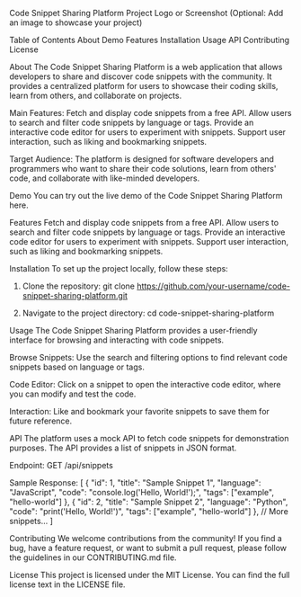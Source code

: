 Code Snippet Sharing Platform
Project Logo or Screenshot (Optional: Add an image to showcase your project)

Table of Contents
About
Demo
Features
Installation
Usage
API
Contributing
License

About
The Code Snippet Sharing Platform is a web application that allows developers to share and discover code snippets with the community. It provides a centralized platform for users to showcase their coding skills, learn from others, and collaborate on projects.

Main Features:
Fetch and display code snippets from a free API.
Allow users to search and filter code snippets by language or tags.
Provide an interactive code editor for users to experiment with snippets.
Support user interaction, such as liking and bookmarking snippets.

Target Audience:
The platform is designed for software developers and programmers who want to share their code solutions, learn from others' code, and collaborate with like-minded developers.

Demo
You can try out the live demo of the Code Snippet Sharing Platform here.

Features
Fetch and display code snippets from a free API.
Allow users to search and filter code snippets by language or tags.
Provide an interactive code editor for users to experiment with snippets.
Support user interaction, such as liking and bookmarking snippets.

Installation
To set up the project locally, follow these steps:

1. Clone the repository:
git clone https://github.com/your-username/code-snippet-sharing-platform.git

2. Navigate to the project directory:
cd code-snippet-sharing-platform

Usage
The Code Snippet Sharing Platform provides a user-friendly interface for browsing and interacting with code snippets.

Browse Snippets: Use the search and filtering options to find relevant code snippets based on language or tags.

Code Editor: Click on a snippet to open the interactive code editor, where you can modify and test the code.

Interaction: Like and bookmark your favorite snippets to save them for future reference.

API
The platform uses a mock API to fetch code snippets for demonstration purposes. The API provides a list of snippets in JSON format.

Endpoint:
GET /api/snippets

Sample Response:
[
  {
    "id": 1,
    "title": "Sample Snippet 1",
    "language": "JavaScript",
    "code": "console.log('Hello, World!');",
    "tags": ["example", "hello-world"]
  },
  {
    "id": 2,
    "title": "Sample Snippet 2",
    "language": "Python",
    "code": "print('Hello, World!')",
    "tags": ["example", "hello-world"]
  },
  // More snippets...
]

Contributing
We welcome contributions from the community! If you find a bug, have a feature request, or want to submit a pull request, please follow the guidelines in our CONTRIBUTING.md file.

License
This project is licensed under the MIT License. You can find the full license text in the LICENSE file.

